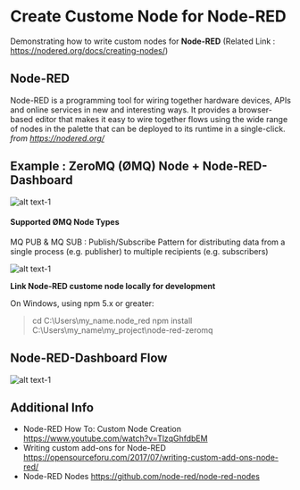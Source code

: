 # Create Custome Node for Node-RED

Demonstrating how to write custom nodes for **Node-RED** (Related Link :  https://nodered.org/docs/creating-nodes/)

## Node-RED 

Node-RED is a programming tool for wiring together hardware devices, APIs and online services in new and interesting ways. It provides a browser-based editor that makes it easy to wire together flows using the wide range of nodes in the palette that can be deployed to its runtime in a single-click. _from https://nodered.org/_

## Example : ZeroMQ (ØMQ) Node + Node-RED-Dashboard

![alt text-1](https://github.com/phyunsj/node-red-custom-node/blob/master/node-red-dashboard-weather.gif "Node-RED-Dashboard Weather")

#### Supported ØMQ Node Types

MQ PUB & MQ SUB : Publish/Subscribe Pattern for distributing data from a single process (e.g. publisher) to multiple recipients (e.g. subscribers) 

![alt text-1](https://github.com/phyunsj/node-red-custom-node/blob/master/node-red-zeromq.png "Node-RED ZeroMQ Node")


**Link Node-RED custome node locally for development**

On Windows, using npm 5.x or greater:

> cd  C:\Users\my_name\.node_red
> npm install C:\Users\my_name\my_project\node-red-zeromq

## Node-RED-Dashboard Flow

![alt text-1](https://github.com/phyunsj/node-red-custom-node/blob/master/node-red-zeromq-dashboard.png "Node-RED-Dashboard ZeroMQ")


## Additional Info

- Node-RED How To: Custom Node Creation https://www.youtube.com/watch?v=TlzqGhfdbEM
- Writing custom add-ons for Node-RED https://opensourceforu.com/2017/07/writing-custom-add-ons-node-red/
- Node-RED Nodes https://github.com/node-red/node-red-nodes
